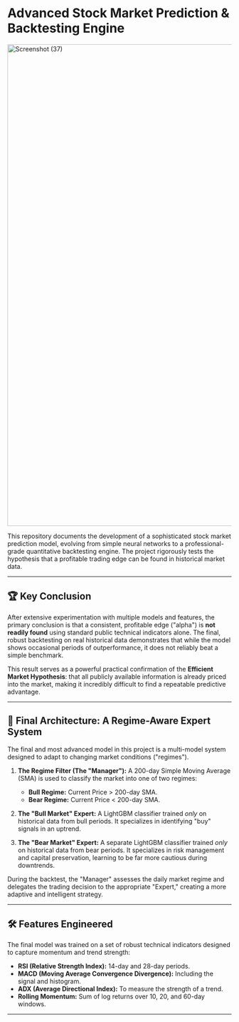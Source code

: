 # Advanced Stock Market Prediction & Backtesting Engine

<img width="1920" height="1080" alt="Screenshot (37)" src="https://github.com/user-attachments/assets/b68b70b9-77cb-4c26-961e-2c0d0ecb8097" />


This repository documents the development of a sophisticated stock market prediction model, evolving from simple neural networks to a professional-grade quantitative backtesting engine. The project rigorously tests the hypothesis that a profitable trading edge can be found in historical market data.

---

## 🏆 Key Conclusion

After extensive experimentation with multiple models and features, the primary conclusion is that a consistent, profitable edge ("alpha") is **not readily found** using standard public technical indicators alone. The final, robust backtesting on real historical data demonstrates that while the model shows occasional periods of outperformance, it does not reliably beat a simple benchmark.

This result serves as a powerful practical confirmation of the **Efficient Market Hypothesis**: that all publicly available information is already priced into the market, making it incredibly difficult to find a repeatable predictive advantage.

---

## 🧠 Final Architecture: A Regime-Aware Expert System

The final and most advanced model in this project is a multi-model system designed to adapt to changing market conditions ("regimes").

1.  **The Regime Filter (The "Manager"):** A 200-day Simple Moving Average (SMA) is used to classify the market into one of two regimes:
    * **Bull Regime:** Current Price > 200-day SMA.
    * **Bear Regime:** Current Price < 200-day SMA.

2.  **The "Bull Market" Expert:** A LightGBM classifier trained *only* on historical data from bull periods. It specializes in identifying "buy" signals in an uptrend.

3.  **The "Bear Market" Expert:** A separate LightGBM classifier trained *only* on historical data from bear periods. It specializes in risk management and capital preservation, learning to be far more cautious during downtrends.

During the backtest, the "Manager" assesses the daily market regime and delegates the trading decision to the appropriate "Expert," creating a more adaptive and intelligent strategy.

---

## 🛠️ Features Engineered

The final model was trained on a set of robust technical indicators designed to capture momentum and trend strength:

* **RSI (Relative Strength Index):** 14-day and 28-day periods.
* **MACD (Moving Average Convergence Divergence):** Including the signal and histogram.
* **ADX (Average Directional Index):** To measure the strength of a trend.
* **Rolling Momentum:** Sum of log returns over 10, 20, and 60-day windows.

---




